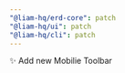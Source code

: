 ```yaml
---
"@liam-hq/erd-core": patch
"@liam-hq/ui": patch
"@liam-hq/cli": patch
---
```


✨️ Add new Mobilie Toolbar
